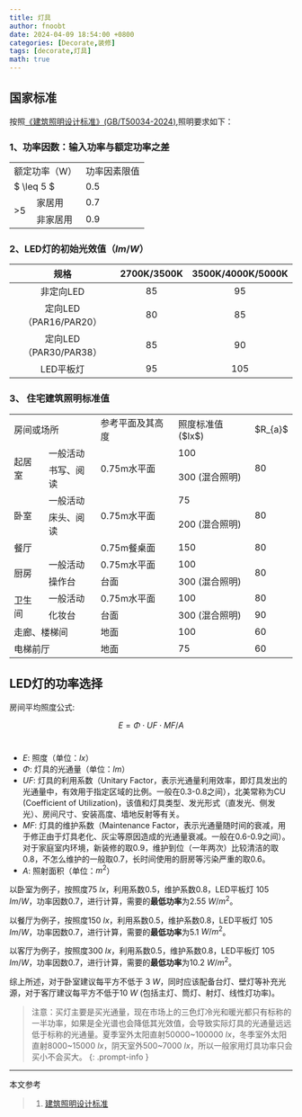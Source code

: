 ```yaml
---
title: 灯具
author: fnoobt
date: 2024-04-09 18:54:00 +0800
categories: [Decorate,装修]
tags: [decorate,灯具]
math: true
---
```


## 国家标准
按照[《建筑照明设计标准》(GB/T50034-2024)](https://www.mohurd.gov.cn/gongkai/zc/wjk/art/2024/art_17339_777466.html),照明要求如下：

### 1、功率因数：输入功率与额定功率之差

<table>
    <tr>
        <td colspan=2>额定功率（W）</td>
        <td>功率因素限值</td>
    </tr>
    <tr> 
        <td colspan=2>$ \leq 5 $</td>
        <td>0.5</td>
    </tr>
    <tr> 
        <td rowspan=2>>5</td>
        <td>家居用</td>
        <td>0.7</td>
    </tr>
    <tr> 
        <td>非家居用</td>
        <td>0.9</td>
    </tr>
</table>

### 2、LED灯的初始光效值（$lm/W$）

|   规格                 | 2700K/3500K | 3500K/4000K/5000K |
|:----------------------:|:------------:|:-----------------:|
|  非定向LED              | 85          | 95                |
|  定向LED（PAR16/PAR20） | 80          | 85                |
|  定向LED（PAR30/PAR38） | 85          | 90                |
|  LED平板灯              | 95          | 105               |

### 3、 住宅建筑照明标准值

<table>
    <tr>
        <td colspan=2>房间或场所</td>
        <td>参考平面及其高度</td>
        <td>照度标准值($lx$)</td>
        <td> $R_{a}$ </td>
    </tr>
    <tr> 
        <td rowspan=2>起居室</td>
        <td>一般活动</td>
        <td rowspan=2>0.75m水平面</td>
        <td>100</td>
        <td rowspan=2>80</td>
    </tr>
    <tr> 
        <td>书写、阅读</td>
        <td>300 (混合照明)</td>
    </tr>
    <tr> 
        <td rowspan=2>卧室</td>
        <td>一般活动</td>
        <td rowspan=2>0.75m水平面</td>
        <td>75</td>
        <td rowspan=2>80</td>
    </tr>
    <tr> 
        <td>床头、阅读</td>
        <td>200 (混合照明)</td>
    </tr>
    <tr> 
        <td colspan=2>餐厅</td>
        <td>0.75m餐桌面</td>
        <td>150</td>
        <td>80</td>
    </tr>
     <tr> 
        <td rowspan=2>厨房</td>
        <td>一般活动</td>
        <td>0.75m水平面</td>
        <td>100</td>
        <td rowspan=2>80</td>
    </tr>
    <tr> 
        <td>操作台</td>
        <td>台面</td>
        <td>300 (混合照明)</td>
    </tr>
     <tr> 
        <td rowspan=2>卫生间</td>
        <td>一般活动</td>
        <td>0.75m水平面</td>
        <td>100</td>
        <td>80</td>
    </tr>
    <tr> 
        <td>化妆台</td>
        <td>台面</td>
        <td>300 (混合照明)</td>
        <td>90</td>
    </tr>
     <tr> 
        <td colspan=2>走廊、楼梯间</td>
        <td>地面</td>
        <td>100</td>
        <td>60</td>
    </tr>
    <tr> 
        <td colspan=2>电梯前厅</td>
        <td>地面</td>
        <td>75</td>
        <td>60</td>
    </tr>
</table>

## LED灯的功率选择

房间平均照度公式:

$$ E = Φ⋅UF⋅MF/A $$
​
- $E$: 照度（单位：$lx$）
- $Φ$: 灯具的光通量（单位：$lm$）
- $UF$: 灯具的利用系数（Unitary Factor，表示光通量利用效率，即灯具发出的光通量中，有效用于指定区域的比例。一般在0.3-0.8之间），北美常称为CU (Coefficient of Utilization)，该值和灯具类型、发光形式（直发光、侧发光）、房间尺寸、安装高度、墙地反射等有关。
- $MF$: 灯具的维护系数（Maintenance Factor，表示光通量随时间的衰减，用于修正由于灯具老化、灰尘等原因造成的光通量衰减。一般在0.6-0.9之间）。对于家庭室内环境，新装修的取0.9，维护到位（一年两次）比较清洁的取0.8，不怎么维护的一般取0.7，长时间使用的厨房等污染严重的取0.6。
- $A$: 照射面积（单位：$m^2$）

以卧室为例子，按照度75 $lx$，利用系数0.5，维护系数0.8，LED平板灯 105 $lm/W$，功率因数0.7，进行计算，需要的**最低功率**为2.55 $W/m^2$。

以餐厅为例子，按照度150 $lx$，利用系数0.5，维护系数0.8，LED平板灯 105 $lm/W$，功率因数0.7，进行计算，需要的**最低功率**为5.1 $W/m^2$。

以客厅为例子，按照度300 $lx$，利用系数0.5，维护系数0.8，LED平板灯 105 $lm/W$，功率因数0.7，进行计算，需要的**最低功率**为10.2 $W/m^2$。

综上所述，对于卧室建议每平方不低于 3 $W$，同时应该配备台灯、壁灯等补充光源，对于客厅建议每平方不低于10 $W$ (包括主灯、筒灯、射灯、线性灯功率)。

> 注意：买灯主要是买光通量，现在市场上的三色灯冷光和暖光都只有标称的一半功率，如果是全光谱也会降低其光效值，会导致实际灯具的光通量远远低于标称的光通量。夏季室外太阳直射50000~100000 $lx$，冬季室外太阳直射8000~15000 $lx$，阴天室外500~7000 $lx$，所以一般家用灯具功率只会买小不会买大。
{: .prompt-info } 

****

本文参考

> 1. [建筑照明设计标准](https://www.mohurd.gov.cn/gongkai/zc/wjk/art/2024/art_17339_777466.html)
